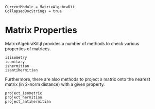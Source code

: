 ```@meta
CurrentModule = MatrixAlgebraKit
CollapsedDocStrings = true
```

# Matrix Properties

MatrixAlgebraKit.jl provides a number of methods to check various properties of matrices.

```@docs; canonical=false
isisometry
isunitary
ishermitian
isantihermitian
```

Furthermore, there are also methods to project a matrix onto the nearest matrix (in 2-norm distance) with a given property.

```@docs; canonical=false
project_isometric
project_hermitian
project_antihermitian
```